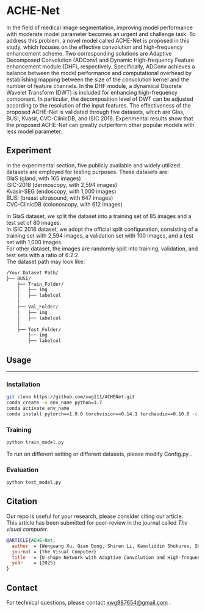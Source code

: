 # ACHE-Net

In the field of medical image segmentation, improving model performance with moderate model parameter becomes an urgent and challenge task. To address this problem, a novel model called ACHE-Net is proposed in this study, which focuses on the effective convolution and high-frequency enhancement scheme. Two corresponding solutions are Adaptive Decomposed Convolution (ADConv) and Dynamic High-frequency Feature enhancement module (DHF), respectively. Specifically, ADConv achieves a balance between the model performance and computational overhead by establishing mapping between the size of the convolution kernel and the number of feature channels. In the DHF module, a dynamical Discrete Wavelet Transform (DWT) is included for enhancing high-frequency component. In particular, the decomposition level of DWT can be adjusted according to the resolution of the input features. The effectiveness of the proposed ACHE-Net is validated through five datasets, which are Glas, BUSI, Kvasir, CVC-ClinicDB, and ISIC 2018. Experimental results show that the proposed ACHE-Net can greatly outperform other popular models with less model parameter.


## Experiment
In the experimental section, five publicly available and widely utilized datasets are employed for testing purposes. These datasets are:<br> 
GlaS (gland, with 165 images)<br>
ISIC-2018 (dermoscopy, with 2,594 images)<br>
Kvasir-SEG (endoscopy, with 1,000 images)<br> 
BUSI (breast ultrasound, with 647 images)<br> 
CVC-ClinicDB (colonoscopy, with 612 images)<br>  


In GlaS dataset, we split the dataset into a training set of 85 images and a test set of 80 images. <br>
In ISIC 2018 dataset, we adopt the official split configuration, consisting of a training set with 2,594 images, a validation set with 100 images, and a test set with 1,000 images. <br>
For other dataset, the images are randomly split into training, validation, and test sets with a ratio of 6:2:2.<br>
The dataset path may look like:
```bash
/Your Dataset Path/
├── BUSI/
    ├── Train_Folder/
    │   ├── img
    │   ├── labelcol
    │
    ├── Val_Folder/
    │   ├── img
    │   ├── labelcol
    │
    ├── Test_Folder/
        ├── img
        ├── labelcol
```


## Usage

---

### **Installation**
```bash
git clone https://github.com/xwg111/ACHENet.git
conda create -n env_name python=3.7
conda activate env_name
conda install pytorch==1.9.0 torchvision==0.14.1 torchaudio==0.10.0 -c pytorch -c nvidia
``` 


### **Training**
```bash
python train_model.py
```
To run on different setting or different datasets, please modify Config.py .


### **Evaluation**
```bash
python test_model.py
``` 


## Citation

Our repo is useful for your research, please consider citing our article. <br>
This article has been submitted for peer-review in the journal called *The visual computer*.<br>
```bibtex
@ARTICLE{ACHE-Net,
  author  = {Wenguang Xu, Qian Dong, Shiren Li, Kamoliddin Shukurov, Shu Li, Maksim Davydov,Maksim Davydov, Jawad Hussain, Guangguang Yang},
  journal = {The Visual Computer}
  title   = {U-shape Network with Adaptive Convolution and High-frequency Enhancement for Medical Image Segmentation},
  year    = {2025}
}
```


## Contact
For technical questions, please contact xwg987654@gmail.com .

